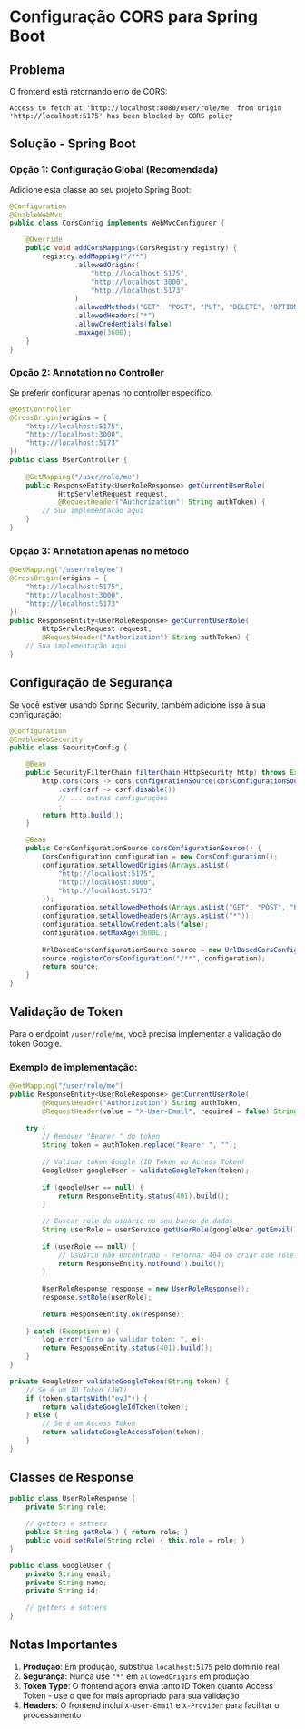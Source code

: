 # Configuração CORS para Spring Boot

## Problema
O frontend está retornando erro de CORS:
```
Access to fetch at 'http://localhost:8080/user/role/me' from origin 'http://localhost:5175' has been blocked by CORS policy
```

## Solução - Spring Boot

### Opção 1: Configuração Global (Recomendada)

Adicione esta classe ao seu projeto Spring Boot:

```java
@Configuration
@EnableWebMvc
public class CorsConfig implements WebMvcConfigurer {

    @Override
    public void addCorsMappings(CorsRegistry registry) {
        registry.addMapping("/**")
                .allowedOrigins(
                    "http://localhost:5175",
                    "http://localhost:3000",
                    "http://localhost:5173"
                )
                .allowedMethods("GET", "POST", "PUT", "DELETE", "OPTIONS")
                .allowedHeaders("*")
                .allowCredentials(false)
                .maxAge(3600);
    }
}
```

### Opção 2: Annotation no Controller

Se preferir configurar apenas no controller específico:

```java
@RestController
@CrossOrigin(origins = {
    "http://localhost:5175",
    "http://localhost:3000", 
    "http://localhost:5173"
})
public class UserController {
    
    @GetMapping("/user/role/me")
    public ResponseEntity<UserRoleResponse> getCurrentUserRole(
            HttpServletRequest request,
            @RequestHeader("Authorization") String authToken) {
        // Sua implementação aqui
    }
}
```

### Opção 3: Annotation apenas no método

```java
@GetMapping("/user/role/me")
@CrossOrigin(origins = {
    "http://localhost:5175",
    "http://localhost:3000",
    "http://localhost:5173"
})
public ResponseEntity<UserRoleResponse> getCurrentUserRole(
        HttpServletRequest request,
        @RequestHeader("Authorization") String authToken) {
    // Sua implementação aqui
}
```

## Configuração de Segurança

Se você estiver usando Spring Security, também adicione isso à sua configuração:

```java
@Configuration
@EnableWebSecurity
public class SecurityConfig {

    @Bean
    public SecurityFilterChain filterChain(HttpSecurity http) throws Exception {
        http.cors(cors -> cors.configurationSource(corsConfigurationSource()))
            .csrf(csrf -> csrf.disable())
            // ... outras configurações
            ;
        return http.build();
    }

    @Bean
    public CorsConfigurationSource corsConfigurationSource() {
        CorsConfiguration configuration = new CorsConfiguration();
        configuration.setAllowedOrigins(Arrays.asList(
            "http://localhost:5175",
            "http://localhost:3000",
            "http://localhost:5173"
        ));
        configuration.setAllowedMethods(Arrays.asList("GET", "POST", "PUT", "DELETE", "OPTIONS"));
        configuration.setAllowedHeaders(Arrays.asList("*"));
        configuration.setAllowCredentials(false);
        configuration.setMaxAge(3600L);
        
        UrlBasedCorsConfigurationSource source = new UrlBasedCorsConfigurationSource();
        source.registerCorsConfiguration("/**", configuration);
        return source;
    }
}
```

## Validação de Token

Para o endpoint `/user/role/me`, você precisa implementar a validação do token Google.

### Exemplo de implementação:

```java
@GetMapping("/user/role/me")
public ResponseEntity<UserRoleResponse> getCurrentUserRole(
        @RequestHeader("Authorization") String authToken,
        @RequestHeader(value = "X-User-Email", required = false) String userEmail) {
    
    try {
        // Remover "Bearer " do token
        String token = authToken.replace("Bearer ", "");
        
        // Validar token Google (ID Token ou Access Token)
        GoogleUser googleUser = validateGoogleToken(token);
        
        if (googleUser == null) {
            return ResponseEntity.status(401).build();
        }
        
        // Buscar role do usuário no seu banco de dados
        String userRole = userService.getUserRole(googleUser.getEmail());
        
        if (userRole == null) {
            // Usuário não encontrado - retornar 404 ou criar com role padrão
            return ResponseEntity.notFound().build();
        }
        
        UserRoleResponse response = new UserRoleResponse();
        response.setRole(userRole);
        
        return ResponseEntity.ok(response);
        
    } catch (Exception e) {
        log.error("Erro ao validar token: ", e);
        return ResponseEntity.status(401).build();
    }
}

private GoogleUser validateGoogleToken(String token) {
    // Se é um ID Token (JWT)
    if (token.startsWith("eyJ")) {
        return validateGoogleIdToken(token);
    } else {
        // Se é um Access Token
        return validateGoogleAccessToken(token);
    }
}
```

## Classes de Response

```java
public class UserRoleResponse {
    private String role;
    
    // getters e setters
    public String getRole() { return role; }
    public void setRole(String role) { this.role = role; }
}

public class GoogleUser {
    private String email;
    private String name;
    private String id;
    
    // getters e setters
}
```

## Notas Importantes

1. **Produção**: Em produção, substitua `localhost:5175` pelo domínio real
2. **Segurança**: Nunca use `"*"` em `allowedOrigins` em produção
3. **Token Type**: O frontend agora envia tanto ID Token quanto Access Token - use o que for mais apropriado para sua validação
4. **Headers**: O frontend inclui `X-User-Email` e `X-Provider` para facilitar o processamento

